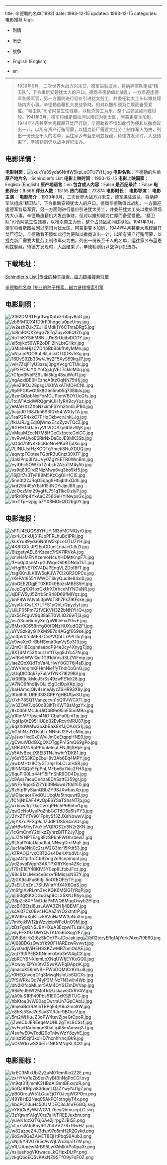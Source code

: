 
---
title: 辛德勒的名单(1993)
date: 1993-12-15
updated: 1993-12-15
categories: 电影推荐
tags:
- 剧情
- 历史
- 战争

- English (English)
- en
---


> 1939年9月，二次世界大战方兴未艾，德军进驻波兰，将纳綷军队组成“精卫队”，下令重新安顿犹太人的户口。德商辛德勒值此战乱，一方面迎逢德军各级军官，另一方面则进行低价引进犹太劳工，并委任犹太工头以撒处理场内大小事。辛德勒虽藉机大发战争财，但对以撒却颇为仁厚而备受爱戴。“精卫队”司令阿蒙生性残暴，以枪杀劳工为乐，整个占领区如同炼狱般。1941年3月，德军将维斯图拉河以南归为犹太区，阿蒙更变本加厉，1944年4月甚至大规模展开焚尸行动，辛德勒看不惯如此行为便和以撒商议出一计，以所有资产行贿阿蒙，以捷克新厂需要大批劳工制作军火为由，列出一份长至千人的名单，运往家乡布蓝恩利兹躲藏，待德方发现时，大战结束了，辛德勒则仍以战争罪犯法办。

## **电影详情**：

**电影封面**：<img src="https://image.tmdb.org/t/p/w200/kukYu89yda6NrifW5kpLoOTU7YH.jpg" alt="/kukYu89yda6NrifW5kpLoOTU7YH.jpg" title="/kukYu89yda6NrifW5kpLoOTU7YH.jpg">
**电影名称**：辛德勒的名单
**原产地片名**：Schindler's List
**电影上映时间**：1993-12-15
**电影上映国家**：English (English)
**原产地语言**：en
**包含成人内容**：False
**是否纪录片**：False
**电影评分**：8.566
**评分人数**：15155
**热门程度**：77.874
**电影时长**：
**电影导演**：
**电影主演**：
**电影简介**：1939年9月，二次世界大战方兴未艾，德军进驻波兰，将纳綷军队组成“精卫队”，下令重新安顿犹太人的户口。德商辛德勒值此战乱，一方面迎逢德军各级军官，另一方面则进行低价引进犹太劳工，并委任犹太工头以撒处理场内大小事。辛德勒虽藉机大发战争财，但对以撒却颇为仁厚而备受爱戴。“精卫队”司令阿蒙生性残暴，以枪杀劳工为乐，整个占领区如同炼狱般。1941年3月，德军将维斯图拉河以南归为犹太区，阿蒙更变本加厉，1944年4月甚至大规模展开焚尸行动，辛德勒看不惯如此行为便和以撒商议出一计，以所有资产行贿阿蒙，以捷克新厂需要大批劳工制作军火为由，列出一份长至千人的名单，运往家乡布蓝恩利兹躲藏，待德方发现时，大战结束了，辛德勒则仍以战争罪犯法办。

## **下载地址**：
[Schindler's List |专业的种子搜索、磁力链接搜索引擎](https://movie.amd794.com:2083/?search=Schindler%27s%20List&ordering=&mode=match_phrase&page_size=10&page=1)

[辛德勒的名单 |专业的种子搜索、磁力链接搜索引擎](https://movie.amd794.com:2083/?search=%E8%BE%9B%E5%BE%B7%E5%8B%92%E7%9A%84%E5%90%8D%E5%8D%95&ordering=&mode=match_phrase&page_size=10&page=1)
 

## **电影剧照**：
<img src="https://image.tmdb.org/t/p/original/3f92DMBTFqr3wgXpfxzrb0qv8nG.jpg" alt="/3f92DMBTFqr3wgXpfxzrb0qv8nG.jpg" title="/3f92DMBTFqr3wgXpfxzrb0qv8nG.jpg"><img src="https://image.tmdb.org/t/p/original/zb6fM1CX41D9rF9hdgclu0peUmy.jpg" alt="/zb6fM1CX41D9rF9hdgclu0peUmy.jpg" title="/zb6fM1CX41D9rF9hdgclu0peUmy.jpg"><img src="https://image.tmdb.org/t/p/original/w2ezhZUk7ZJH9Mdk1Y6CTmaDRg5.jpg" alt="/w2ezhZUk7ZJH9Mdk1Y6CTmaDRg5.jpg" title="/w2ezhZUk7ZJH9Mdk1Y6CTmaDRg5.jpg"><img src="https://image.tmdb.org/t/p/original/loRmRzQXZeqG78TqZuyvSlEQfZb.jpg" alt="/loRmRzQXZeqG78TqZuyvSlEQfZb.jpg" title="/loRmRzQXZeqG78TqZuyvSlEQfZb.jpg"><img src="https://image.tmdb.org/t/p/original/doTbKYSihM8NUJ1nSrUutbiDGOY.jpg" alt="/doTbKYSihM8NUJ1nSrUutbiDGOY.jpg" title="/doTbKYSihM8NUJ1nSrUutbiDGOY.jpg"><img src="https://image.tmdb.org/t/p/original/ei5xjikx59WR2oDFl2lNLbtQHkx.jpg" alt="/ei5xjikx59WR2oDFl2lNLbtQHkx.jpg" title="/ei5xjikx59WR2oDFl2lNLbtQHkx.jpg"><img src="https://image.tmdb.org/t/p/original/3MiaheHjzC7DrIpBbBbkfhKyMMn.jpg" alt="/3MiaheHjzC7DrIpBbBbkfhKyMMn.jpg" title="/3MiaheHjzC7DrIpBbBbkfhKyMMn.jpg"><img src="https://image.tmdb.org/t/p/original/uNsripPOO8uL6iLdskCTQDKvhSg.jpg" alt="/uNsripPOO8uL6iLdskCTQDKvhSg.jpg" title="/uNsripPOO8uL6iLdskCTQDKvhSg.jpg"><img src="https://image.tmdb.org/t/p/original/16DvS9Zb33wVJhy2F5XyS59kqJP.jpg" alt="/16DvS9Zb33wVJhy2F5XyS59kqJP.jpg" title="/16DvS9Zb33wVJhy2F5XyS59kqJP.jpg"><img src="https://image.tmdb.org/t/p/original/wH7ZxjF1yU3azuj3pgXVcgrCTUk.jpg" alt="/wH7ZxjF1yU3azuj3pgXVcgrCTUk.jpg" title="/wH7ZxjF1yU3azuj3pgXVcgrCTUk.jpg"><img src="https://image.tmdb.org/t/p/original/yP2FC9JYXlYnCgJgVEL7ckklM0q.jpg" alt="/yP2FC9JYXlYnCgJgVEL7ckklM0q.jpg" title="/yP2FC9JYXlYnCgJgVEL7ckklM0q.jpg"><img src="https://image.tmdb.org/t/p/original/rCfpnBNbPZ9UIkl3ktg48suWuf1.jpg" alt="/rCfpnBNbPZ9UIkl3ktg48suWuf1.jpg" title="/rCfpnBNbPZ9UIkl3ktg48suWuf1.jpg"><img src="https://image.tmdb.org/t/p/original/ngAqxiBE6HEzhcA8tzOqNN75tHj.jpg" alt="/ngAqxiBE6HEzhcA8tzOqNN75tHj.jpg" title="/ngAqxiBE6HEzhcA8tzOqNN75tHj.jpg"><img src="https://image.tmdb.org/t/p/original/ykeZIKOJ28psgUiXhWxATMOHCNL.jpg" alt="/ykeZIKOJ28psgUiXhWxATMOHCNL.jpg" title="/ykeZIKOJ28psgUiXhWxATMOHCNL.jpg"><img src="https://image.tmdb.org/t/p/original/9p9PGKwGt5k8GIm5m05q738IbIs.jpg" alt="/9p9PGKwGt5k8GIm5m05q738IbIs.jpg" title="/9p9PGKwGt5k8GIm5m05q738IbIs.jpg"><img src="https://image.tmdb.org/t/p/original/8zmQOpbNxlFxMCUPbmVBOYUcGfs.jpg" alt="/8zmQOpbNxlFxMCUPbmVBOYUcGfs.jpg" title="/8zmQOpbNxlFxMCUPbmVBOYUcGfs.jpg"><img src="https://image.tmdb.org/t/p/original/1tqW1AcidWRQgmKJH1yRX9cyYuz.jpg" alt="/1tqW1AcidWRQgmKJH1yRX9cyYuz.jpg" title="/1tqW1AcidWRQgmKJH1yRX9cyYuz.jpg"><img src="https://image.tmdb.org/t/p/original/eMAHXzZXoNzximFSYm2hn0LiPB0.jpg" alt="/eMAHXzZXoNzximFSYm2hn0LiPB0.jpg" title="/eMAHXzZXoNzximFSYm2hn0LiPB0.jpg"><img src="https://image.tmdb.org/t/p/original/5ajud0T68J1m6S3IQx54iWXtyTA.jpg" alt="/5ajud0T68J1m6S3IQx54iWXtyTA.jpg" title="/5ajud0T68J1m6S3IQx54iWXtyTA.jpg"><img src="https://image.tmdb.org/t/p/original/1saP2R4xkC7PHqOkbvcjrJhkLJg.jpg" alt="/1saP2R4xkC7PHqOkbvcjrJhkLJg.jpg" title="/1saP2R4xkC7PHqOkbvcjrJhkLJg.jpg"><img src="https://image.tmdb.org/t/p/original/fkUJRJgjEqlGjWmxE4qZyzvTQcZ.jpg" alt="/fkUJRJgjEqlGjWmxE4qZyzvTQcZ.jpg" title="/fkUJRJgjEqlGjWmxE4qZyzvTQcZ.jpg"><img src="https://image.tmdb.org/t/p/original/8GFlH15UJ5xyVLVCCSzp6bVvWjK.jpg" alt="/8GFlH15UJ5xyVLVCCSzp6bVvWjK.jpg" title="/8GFlH15UJ5xyVLVCCSzp6bVvWjK.jpg"><img src="https://image.tmdb.org/t/p/original/vMauMZceN7M5HGeCkfpcteGnlCC.jpg" alt="/vMauMZceN7M5HGeCkfpcteGnlCC.jpg" title="/vMauMZceN7M5HGeCkfpcteGnlCC.jpg"><img src="https://image.tmdb.org/t/p/original/hvRwAUyoE6RIrNxDeEcJE8MK3Sb.jpg" alt="/hvRwAUyoE6RIrNxDeEcJE8MK3Sb.jpg" title="/hvRwAUyoE6RIrNxDeEcJE8MK3Sb.jpg"><img src="https://image.tmdb.org/t/p/original/sO4d7htNKk9cKloNrvPKaBTplXo.jpg" alt="/sO4d7htNKk9cKloNrvPKaBTplXo.jpg" title="/sO4d7htNKk9cKloNrvPKaBTplXo.jpg"><img src="https://image.tmdb.org/t/p/original/7LINUJsfHzKCQTqYmeti8NuXDUQ.jpg" alt="/7LINUJsfHzKCQTqYmeti8NuXDUQ.jpg" title="/7LINUJsfHzKCQTqYmeti8NuXDUQ.jpg"><img src="https://image.tmdb.org/t/p/original/eqwtpFObteeFGprR3uCnzt30XFF.jpg" alt="/eqwtpFObteeFGprR3uCnzt30XFF.jpg" title="/eqwtpFObteeFGprR3uCnzt30XFF.jpg"><img src="https://image.tmdb.org/t/p/original/3akIPnq3IYaUVy0ZgYEETR0WmBm.jpg" alt="/3akIPnq3IYaUVy0ZgYEETR0WmBm.jpg" title="/3akIPnq3IYaUVy0ZgYEETR0WmBm.jpg"><img src="https://image.tmdb.org/t/p/original/eyIDhc5OW7pTZnLsb2AzoTM4yAb.jpg" alt="/eyIDhc5OW7pTZnLsb2AzoTM4yAb.jpg" title="/eyIDhc5OW7pTZnLsb2AzoTM4yAb.jpg"><img src="https://image.tmdb.org/t/p/original/vs9q63Ojrd3NjzMwe6vq3bo5kf5.jpg" alt="/vs9q63Ojrd3NjzMwe6vq3bo5kf5.jpg" title="/vs9q63Ojrd3NjzMwe6vq3bo5kf5.jpg"><img src="https://image.tmdb.org/t/p/original/16jDlt7s3TyF88M5KzCgQiHfC1E.jpg" alt="/16jDlt7s3TyF88M5KzCgQiHfC1E.jpg" title="/16jDlt7s3TyF88M5KzCgQiHfC1E.jpg"><img src="https://image.tmdb.org/t/p/original/5nn0t22JRqO5qpg9Ht5jbthxQdh.jpg" alt="/5nn0t22JRqO5qpg9Ht5jbthxQdh.jpg" title="/5nn0t22JRqO5qpg9Ht5jbthxQdh.jpg"><img src="https://image.tmdb.org/t/p/original/krd29d4EsYEah15ltNDYiJjeJ8R.jpg" alt="/krd29d4EsYEah15ltNDYiJjeJ8R.jpg" title="/krd29d4EsYEah15ltNDYiJjeJ8R.jpg"><img src="https://image.tmdb.org/t/p/original/zoOczMm29ygHL751qTIkc0lzlyP.jpg" alt="/zoOczMm29ygHL751qTIkc0lzlyP.jpg" title="/zoOczMm29ygHL751qTIkc0lzlyP.jpg"><img src="https://image.tmdb.org/t/p/original/dfRr0Pp4YkAaCZ56GeHYINwpsGx.jpg" alt="/dfRr0Pp4YkAaCZ56GeHYINwpsGx.jpg" title="/dfRr0Pp4YkAaCZ56GeHYINwpsGx.jpg"><img src="https://image.tmdb.org/t/p/original/lnxTTpHzpjgla7YX8MGkQG2bg0Y.jpg" alt="/lnxTTpHzpjgla7YX8MGkQG2bg0Y.jpg" title="/lnxTTpHzpjgla7YX8MGkQG2bg0Y.jpg">

## **电影海报**：
<img src="https://image.tmdb.org/t/p/original/sF1U4EUQS8YHUYjNl3pMGNIQyr0.jpg" alt="/sF1U4EUQS8YHUYjNl3pMGNIQyr0.jpg" title="/sF1U4EUQS8YHUYjNl3pMGNIQyr0.jpg"><img src="https://image.tmdb.org/t/p/original/xx4JCtIkUj31PJbPFRLhuBc1PRl.jpg" alt="/xx4JCtIkUj31PJbPFRLhuBc1PRl.jpg" title="/xx4JCtIkUj31PJbPFRLhuBc1PRl.jpg"><img src="https://image.tmdb.org/t/p/original/kukYu89yda6NrifW5kpLoOTU7YH.jpg" alt="/kukYu89yda6NrifW5kpLoOTU7YH.jpg" title="/kukYu89yda6NrifW5kpLoOTU7YH.jpg"><img src="https://image.tmdb.org/t/p/original/4K8fGGcJP2EoGDucILnaJcOJhZl.jpg" alt="/4K8fGGcJP2EoGDucILnaJcOJhZl.jpg" title="/4K8fGGcJP2EoGDucILnaJcOJhZl.jpg"><img src="https://image.tmdb.org/t/p/original/6lzgetyAEL6rKzeac7r9X7lRVkA.jpg" alt="/6lzgetyAEL6rKzeac7r9X7lRVkA.jpg" title="/6lzgetyAEL6rKzeac7r9X7lRVkA.jpg"><img src="https://image.tmdb.org/t/p/original/xnvHaMFNXzemoH4uXHDMtKnpF7l.jpg" alt="/xnvHaMFNXzemoH4uXHDMtKnpF7l.jpg" title="/xnvHaMFNXzemoH4uXHDMtKnpF7l.jpg"><img src="https://image.tmdb.org/t/p/original/3Ho0pXsnMxpGJWqdOi0KDNdaTkT.jpg" alt="/3Ho0pXsnMxpGJWqdOi0KDNdaTkT.jpg" title="/3Ho0pXsnMxpGJWqdOi0KDNdaTkT.jpg"><img src="https://image.tmdb.org/t/p/original/vHgf8NE7tXV4DJPEnqVLZDof8fT.jpg" alt="/vHgf8NE7tXV4DJPEnqVLZDof8fT.jpg" title="/vHgf8NE7tXV4DJPEnqVLZDof8fT.jpg"><img src="https://image.tmdb.org/t/p/original/tagKKnJLK8W5qKJW7Cl2GR2OPCs.jpg" alt="/tagKKnJLK8W5qKJW7Cl2GR2OPCs.jpg" title="/tagKKnJLK8W5qKJW7Cl2GR2OPCs.jpg"><img src="https://image.tmdb.org/t/p/original/rKePA1655YWWOTSkyQuu8e84xi0.jpg" alt="/rKePA1655YWWOTSkyQuu8e84xi0.jpg" title="/rKePA1655YWWOTSkyQuu8e84xi0.jpg"><img src="https://image.tmdb.org/t/p/original/doGEE2DgjET0XK0k9BozsMBES5H.jpg" alt="/doGEE2DgjET0XK0k9BozsMBES5H.jpg" title="/doGEE2DgjET0XK0k9BozsMBES5H.jpg"><img src="https://image.tmdb.org/t/p/original/eJpDgXXHoxGxUrXOrhceMYNDaNR.jpg" alt="/eJpDgXXHoxGxUrXOrhceMYNDaNR.jpg" title="/eJpDgXXHoxGxUrXOrhceMYNDaNR.jpg"><img src="https://image.tmdb.org/t/p/original/sjBFW5yJ5Zrfb5nR48D69fMIYqz.jpg" alt="/sjBFW5yJ5Zrfb5nR48D69fMIYqz.jpg" title="/sjBFW5yJ5Zrfb5nR48D69fMIYqz.jpg"><img src="https://image.tmdb.org/t/p/original/bnF8WWJvoL3pWdT8h7FkZlKFcke.jpg" alt="/bnF8WWJvoL3pWdT8h7FkZlKFcke.jpg" title="/bnF8WWJvoL3pWdT8h7FkZlKFcke.jpg"><img src="https://image.tmdb.org/t/p/original/oyyUcGwLX7LTFS1pQbLrQpyzIyt.jpg" alt="/oyyUcGwLX7LTFS1pQbLrQpyzIyt.jpg" title="/oyyUcGwLX7LTFS1pQbLrQpyzIyt.jpg"><img src="https://image.tmdb.org/t/p/original/lJiLP05Pm72fVEKVH3Z2bNNYHQv.jpg" alt="/lJiLP05Pm72fVEKVH3Z2bNNYHQv.jpg" title="/lJiLP05Pm72fVEKVH3Z2bNNYHQv.jpg"><img src="https://image.tmdb.org/t/p/original/dx5cFcguV9q38aET0VLIQ26wTj3.jpg" alt="/dx5cFcguV9q38aET0VLIQ26wTj3.jpg" title="/dx5cFcguV9q38aET0VLIQ26wTj3.jpg"><img src="https://image.tmdb.org/t/p/original/vsZi3ob6iuVyXeZpWIhhFxdYhvF.jpg" alt="/vsZi3ob6iuVyXeZpWIhhFxdYhvF.jpg" title="/vsZi3ob6iuVyXeZpWIhhFxdYhvF.jpg"><img src="https://image.tmdb.org/t/p/original/6Mxr0C658nYgO0fQNzHUXudQ2FI.jpg" alt="/6Mxr0C658nYgO0fQNzHUXudQ2FI.jpg" title="/6Mxr0C658nYgO0fQNzHUXudQ2FI.jpg"><img src="https://image.tmdb.org/t/p/original/uYVSzk9yG1XkM9B7d4AGgf669se.jpg" alt="/uYVSzk9yG1XkM9B7d4AGgf669se.jpg" title="/uYVSzk9yG1XkM9B7d4AGgf669se.jpg"><img src="https://image.tmdb.org/t/p/original/m0pV0fmMERzCvPVQbLLrPPLl5q1.jpg" alt="/m0pV0fmMERzCvPVQbLLrPPLl5q1.jpg" title="/m0pV0fmMERzCvPVQbLLrPPLl5q1.jpg"><img src="https://image.tmdb.org/t/p/original/x9waXcOlrBbHSxnjr3qnVySo310.jpg" alt="/x9waXcOlrBbHSxnjr3qnVySo310.jpg" title="/x9waXcOlrBbHSxnjr3qnVySo310.jpg"><img src="https://image.tmdb.org/t/p/original/2mOH8EqumIaepdP94e0cy4Xnyg7.jpg" alt="/2mOH8EqumIaepdP94e0cy4Xnyg7.jpg" title="/2mOH8EqumIaepdP94e0cy4Xnyg7.jpg"><img src="https://image.tmdb.org/t/p/original/9XT4MY53XburznftTsyg9JYc47N.jpg" alt="/9XT4MY53XburznftTsyg9JYc47N.jpg" title="/9XT4MY53XburznftTsyg9JYc47N.jpg"><img src="https://image.tmdb.org/t/p/original/wfBvEWWlQcI1G91ddVsd3LZWFmp.jpg" alt="/wfBvEWWlQcI1G91ddVsd3LZWFmp.jpg" title="/wfBvEWWlQcI1G91ddVsd3LZWFmp.jpg"><img src="https://image.tmdb.org/t/p/original/laeZQoXQdTpVa4LHwY8GDT6j4aB.jpg" alt="/laeZQoXQdTpVa4LHwY8GDT6j4aB.jpg" title="/laeZQoXQdTpVa4LHwY8GDT6j4aB.jpg"><img src="https://image.tmdb.org/t/p/original/dWVnnqInKFHmNie1fyThdlDbGnG.jpg" alt="/dWVnnqInKFHmNie1fyThdlDbGnG.jpg" title="/dWVnnqInKFHmNie1fyThdlDbGnG.jpg"><img src="https://image.tmdb.org/t/p/original/zUqDlC0qk7y7uLV1YNK7l629Bil.jpg" alt="/zUqDlC0qk7y7uLV1YNK7l629Bil.jpg" title="/zUqDlC0qk7y7uLV1YNK7l629Bil.jpg"><img src="https://image.tmdb.org/t/p/original/kt0BRjuIkMoJ5rSs49zwFE1dr28.jpg" alt="/kt0BRjuIkMoJ5rSs49zwFE1dr28.jpg" title="/kt0BRjuIkMoJ5rSs49zwFE1dr28.jpg"><img src="https://image.tmdb.org/t/p/original/A7NO6fthx1jvOIJit5gDcIDpXKp.jpg" alt="/A7NO6fthx1jvOIJit5gDcIDpXKp.jpg" title="/A7NO6fthx1jvOIJit5gDcIDpXKp.jpg"><img src="https://image.tmdb.org/t/p/original/baHAmqiQIv4smeAlyzZSHR93X8y.jpg" alt="/baHAmqiQIv4smeAlyzZSHR93X8y.jpg" title="/baHAmqiQIv4smeAlyzZSHR93X8y.jpg"><img src="https://image.tmdb.org/t/p/original/lKb6h6LURE33I3GRFYgHBUfjwSU.jpg" alt="/lKb6h6LURE33I3GRFYgHBUfjwSU.jpg" title="/lKb6h6LURE33I3GRFYgHBUfjwSU.jpg"><img src="https://image.tmdb.org/t/p/original/t7xhP8SQTVanzecvn1oQRVWCXTI.jpg" alt="/t7xhP8SQTVanzecvn1oQRVWCXTI.jpg" title="/t7xhP8SQTVanzecvn1oQRVWCXTI.jpg"><img src="https://image.tmdb.org/t/p/original/w3ZOW7Jq60o83lhTrKWT8sMgzYx.jpg" alt="/w3ZOW7Jq60o83lhTrKWT8sMgzYx.jpg" title="/w3ZOW7Jq60o83lhTrKWT8sMgzYx.jpg"><img src="https://image.tmdb.org/t/p/original/9x00bhMCJuUiQ4B9e95nE5bnMBo.jpg" alt="/9x00bhMCJuUiQ4B9e95nE5bnMBo.jpg" title="/9x00bhMCJuUiQ4B9e95nE5bnMBo.jpg"><img src="https://image.tmdb.org/t/p/original/y1RmMF7psci4NOfCbaFa0LniTjq.jpg" alt="/y1RmMF7psci4NOfCbaFa0LniTjq.jpg" title="/y1RmMF7psci4NOfCbaFa0LniTjq.jpg"><img src="https://image.tmdb.org/t/p/original/lcgHpOtE95HU8bB2EvRcvrMRU87.jpg" alt="/lcgHpOtE95HU8bB2EvRcvrMRU87.jpg" title="/lcgHpOtE95HU8bB2EvRcvrMRU87.jpg"><img src="https://image.tmdb.org/t/p/original/6qzXdWMw3pXbBaX8KfJjOAsVS1j.jpg" alt="/6qzXdWMw3pXbBaX8KfJjOAsVS1j.jpg" title="/6qzXdWMw3pXbBaX8KfJjOAsVS1j.jpg"><img src="https://image.tmdb.org/t/p/original/bGhhNzJYDsuLruNN5bJ2PvLcMiq.jpg" alt="/bGhhNzJYDsuLruNN5bJ2PvLcMiq.jpg" title="/bGhhNzJYDsuLruNN5bJ2PvLcMiq.jpg"><img src="https://image.tmdb.org/t/p/original/yJsvxHxd0x0WviJmCeEtqppHNE0.jpg" alt="/yJsvxHxd0x0WviJmCeEtqppHNE0.jpg" title="/yJsvxHxd0x0WviJmCeEtqppHNE0.jpg"><img src="https://image.tmdb.org/t/p/original/gCwuWDdGXgQXOTggPh1SmQ69gPo.jpg" alt="/gCwuWDdGXgQXOTggPh1SmQ69gPo.jpg" title="/gCwuWDdGXgQXOTggPh1SmQ69gPo.jpg"><img src="https://image.tmdb.org/t/p/original/kRBJ97NRpPPbnk6euLFNJ9jSHpF.jpg" alt="/kRBJ97NRpPPbnk6euLFNJ9jSHpF.jpg" title="/kRBJ97NRpPPbnk6euLFNJ9jSHpF.jpg"><img src="https://image.tmdb.org/t/p/original/s5AfvBeajtX8Ei3TNJhwhrYDK81.jpg" alt="/s5AfvBeajtX8Ei3TNJhwhrYDK81.jpg" title="/s5AfvBeajtX8Ei3TNJhwhrYDK81.jpg"><img src="https://image.tmdb.org/t/p/original/y6sY5S3KCpEbuil8v3Ab6Eq4MPY.jpg" alt="/y6sY5S3KCpEbuil8v3Ab6Eq4MPY.jpg" title="/y6sY5S3KCpEbuil8v3Ab6Eq4MPY.jpg"><img src="https://image.tmdb.org/t/p/original/nwbMHtz8CtyGTzhjs1bLCLaiHSB.jpg" alt="/nwbMHtz8CtyGTzhjs1bLCLaiHSB.jpg" title="/nwbMHtz8CtyGTzhjs1bLCLaiHSB.jpg"><img src="https://image.tmdb.org/t/p/original/8iNMQQoYFpPnLMFbe6x7ldc2FH3.jpg" alt="/8iNMQQoYFpPnLMFbe6x7ldc2FH3.jpg" title="/8iNMQQoYFpPnLMFbe6x7ldc2FH3.jpg"><img src="https://image.tmdb.org/t/p/original/6quPI00Lb44ff15IFnShR9OC4Dy.jpg" alt="/6quPI00Lb44ff15IFnShR9OC4Dy.jpg" title="/6quPI00Lb44ff15IFnShR9OC4Dy.jpg"><img src="https://image.tmdb.org/t/p/original/c8Ass7acuOe4za6DhSattE359gr.jpg" alt="/c8Ass7acuOe4za6DhSattE359gr.jpg" title="/c8Ass7acuOe4za6DhSattE359gr.jpg"><img src="https://image.tmdb.org/t/p/original/hNFxRqok5ZI7Yb39Mxwd7t0dYiD.jpg" alt="/hNFxRqok5ZI7Yb39Mxwd7t0dYiD.jpg" title="/hNFxRqok5ZI7Yb39Mxwd7t0dYiD.jpg"><img src="https://image.tmdb.org/t/p/original/9z5tp1FySjanQBbZY9SJXwbasXp.jpg" alt="/9z5tp1FySjanQBbZY9SJXwbasXp.jpg" title="/9z5tp1FySjanQBbZY9SJXwbasXp.jpg"><img src="https://image.tmdb.org/t/p/original/uIGjacaorKVdOUUcqUa5tnquwtB.jpg" alt="/uIGjacaorKVdOUUcqUa5tnquwtB.jpg" title="/uIGjacaorKVdOUUcqUa5tnquwtB.jpg"><img src="https://image.tmdb.org/t/p/original/fCNjNtEAF4AvOpE6YSaTShsNT7p.jpg" alt="/fCNjNtEAF4AvOpE6YSaTShsNT7p.jpg" title="/fCNjNtEAF4AvOpE6YSaTShsNT7p.jpg"><img src="https://image.tmdb.org/t/p/original/uxbnwIfgT0xjCw7qPHc5P6Bbhn1.jpg" alt="/uxbnwIfgT0xjCw7qPHc5P6Bbhn1.jpg" title="/uxbnwIfgT0xjCw7qPHc5P6Bbhn1.jpg"><img src="https://image.tmdb.org/t/p/original/qw2cNoUyuPqZhbGCTdD6a6lsPY3.jpg" alt="/qw2cNoUyuPqZhbGCTdD6a6lsPY3.jpg" title="/qw2cNoUyuPqZhbGCTdD6a6lsPY3.jpg"><img src="https://image.tmdb.org/t/p/original/2YxZTYTv901FphySf3ZJXsNbwwV.jpg" alt="/2YxZTYTv901FphySf3ZJXsNbwwV.jpg" title="/2YxZTYTv901FphySf3ZJXsNbwwV.jpg"><img src="https://image.tmdb.org/t/p/original/hjYXZcPE3g9cJZJdFtDS5S4xVOr.jpg" alt="/hjYXZcPE3g9cJZJdFtDS5S4xVOr.jpg" title="/hjYXZcPE3g9cJZJdFtDS5S4xVOr.jpg"><img src="https://image.tmdb.org/t/p/original/aHBwMcyfVuYjeVQROS2o3N2r2KN.jpg" alt="/aHBwMcyfVuYjeVQROS2o3N2r2KN.jpg" title="/aHBwMcyfVuYjeVQROS2o3N2r2KN.jpg"><img src="https://image.tmdb.org/t/p/original/1cGmCnnY2bllkzZyhrzBlTF2Jy7.jpg" alt="/1cGmCnnY2bllkzZyhrzBlTF2Jy7.jpg" title="/1cGmCnnY2bllkzZyhrzBlTF2Jy7.jpg"><img src="https://image.tmdb.org/t/p/original/oJZfENPTEag8EzSP6nFWGhr4ewZ.jpg" alt="/oJZfENPTEag8EzSP6nFWGhr4ewZ.jpg" title="/oJZfENPTEag8EzSP6nFWGhr4ewZ.jpg"><img src="https://image.tmdb.org/t/p/original/9L5pRY4cUaoa1IoLNNwgCrcIMqF.jpg" alt="/9L5pRY4cUaoa1IoLNNwgCrcIMqF.jpg" title="/9L5pRY4cUaoa1IoLNNwgCrcIMqF.jpg"><img src="https://image.tmdb.org/t/p/original/jucMa8Nn0c2rzW2G3mr15KtIt53.jpg" alt="/jucMa8Nn0c2rzW2G3mr15KtIt53.jpg" title="/jucMa8Nn0c2rzW2G3mr15KtIt53.jpg"><img src="https://image.tmdb.org/t/p/original/kZRAOj3rvxCBT2Gs4DeKXtqdVLr.jpg" alt="/kZRAOj3rvxCBT2Gs4DeKXtqdVLr.jpg" title="/kZRAOj3rvxCBT2Gs4DeKXtqdVLr.jpg"><img src="https://image.tmdb.org/t/p/original/igaAG1pI1rdCb62mg2eRcnpmqnI.jpg" alt="/igaAG1pI1rdCb62mg2eRcnpmqnI.jpg" title="/igaAG1pI1rdCb62mg2eRcnpmqnI.jpg"><img src="https://image.tmdb.org/t/p/original/ydZovpIVgph3AKTPXRIYKon4ZKc.jpg" alt="/ydZovpIVgph3AKTPXRIYKon4ZKc.jpg" title="/ydZovpIVgph3AKTPXRIYKon4ZKc.jpg"><img src="https://image.tmdb.org/t/p/original/f79sE1EY4BKlV3Y0ep8LfbbJFcz.jpg" alt="/f79sE1EY4BKlV3Y0ep8LfbbJFcz.jpg" title="/f79sE1EY4BKlV3Y0ep8LfbbJFcz.jpg"><img src="https://image.tmdb.org/t/p/original/68c61zLMvb4e6cxvfBMiqssNSZY.jpg" alt="/68c61zLMvb4e6cxvfBMiqssNSZY.jpg" title="/68c61zLMvb4e6cxvfBMiqssNSZY.jpg"><img src="https://image.tmdb.org/t/p/original/2jGK9aJFu66ifjiI5oOfBOFErTE.jpg" alt="/2jGK9aJFu66ifjiI5oOfBOFErTE.jpg" title="/2jGK9aJFu66ifjiI5oOfBOFErTE.jpg"><img src="https://image.tmdb.org/t/p/original/3sEiL0nZnL7StJWhrYlfX4X6OqS.jpg" alt="/3sEiL0nZnL7StJWhrYlfX4X6OqS.jpg" title="/3sEiL0nZnL7StJWhrYlfX4X6OqS.jpg"><img src="https://image.tmdb.org/t/p/original/m6fgIXvRLrm3VcKGK6M6IG1YRqP.jpg" alt="/m6fgIXvRLrm3VcKGK6M6IG1YRqP.jpg" title="/m6fgIXvRLrm3VcKGK6M6IG1YRqP.jpg"><img src="https://image.tmdb.org/t/p/original/qL90glSK2DGuGsp9CL35XNzRhyo.jpg" alt="/qL90glSK2DGuGsp9CL35XNzRhyo.jpg" title="/qL90glSK2DGuGsp9CL35XNzRhyo.jpg"><img src="https://image.tmdb.org/t/p/original/38pZc8XYNxDdaPMWQ8MqgOwyb2H.jpg" alt="/38pZc8XYNxDdaPMWQ8MqgOwyb2H.jpg" title="/38pZc8XYNxDdaPMWQ8MqgOwyb2H.jpg"><img src="https://image.tmdb.org/t/p/original/zoBI1BEtzl8usLAWA3ZN1j4BEMF.jpg" alt="/zoBI1BEtzl8usLAWA3ZN1j4BEMF.jpg" title="/zoBI1BEtzl8usLAWA3ZN1j4BEMF.jpg"><img src="https://image.tmdb.org/t/p/original/scAi07Cs0Bv4HOAaZhYO2xtntrP.jpg" alt="/scAi07Cs0Bv4HOAaZhYO2xtntrP.jpg" title="/scAi07Cs0Bv4HOAaZhYO2xtntrP.jpg"><img src="https://image.tmdb.org/t/p/original/6WdIFuXpBTiv5AVuHaMW3pNoXiv.jpg" alt="/6WdIFuXpBTiv5AVuHaMW3pNoXiv.jpg" title="/6WdIFuXpBTiv5AVuHaMW3pNoXiv.jpg"><img src="https://image.tmdb.org/t/p/original/7mYojklW12jrWzvjxipWFeUnO9M.jpg" alt="/7mYojklW12jrWzvjxipWFeUnO9M.jpg" title="/7mYojklW12jrWzvjxipWFeUnO9M.jpg"><img src="https://image.tmdb.org/t/p/original/zDzFgsQN5JBXHXuA3EcpwlTLsaH.jpg" alt="/zDzFgsQN5JBXHXuA3EcpwlTLsaH.jpg" title="/zDzFgsQN5JBXHXuA3EcpwlTLsaH.jpg"><img src="https://image.tmdb.org/t/p/original/wlyEF3f9ZDMYQvTAfA56bSqg2E7.jpg" alt="/wlyEF3f9ZDMYQvTAfA56bSqg2E7.jpg" title="/wlyEF3f9ZDMYQvTAfA56bSqg2E7.jpg"><img src="https://image.tmdb.org/t/p/original/jD5tBdjlrb2t8zSkOc7PkJDoJak.jpg" alt="/jD5tBdjlrb2t8zSkOc7PkJDoJak.jpg" title="/jD5tBdjlrb2t8zSkOc7PkJDoJak.jpg"><img src="https://image.tmdb.org/t/p/original/bR2tqryERgfAjYqrk7Axq7I9E60.jpg" alt="/bR2tqryERgfAjYqrk7Axq7I9E60.jpg" title="/bR2tqryERgfAjYqrk7Axq7I9E60.jpg"><img src="https://image.tmdb.org/t/p/original/Aj68BDGsQwbYk9OFHAREzwRvwvt.jpg" alt="/Aj68BDGsQwbYk9OFHAREzwRvwvt.jpg" title="/Aj68BDGsQwbYk9OFHAREzwRvwvt.jpg"><img src="https://image.tmdb.org/t/p/original/5yx0adjViHEHSSKZwMB7bniOdAE.jpg" alt="/5yx0adjViHEHSSKZwMB7bniOdAE.jpg" title="/5yx0adjViHEHSSKZwMB7bniOdAE.jpg"><img src="https://image.tmdb.org/t/p/original/zqt79tRPEBXftNnmkAVb3eW4gCX.jpg" alt="/zqt79tRPEBXftNnmkAVb3eW4gCX.jpg" title="/zqt79tRPEBXftNnmkAVb3eW4gCX.jpg"><img src="https://image.tmdb.org/t/p/original/zbRCY9NXiemLbXNqUWfjEYKxGQ0.jpg" alt="/zbRCY9NXiemLbXNqUWfjEYKxGQ0.jpg" title="/zbRCY9NXiemLbXNqUWfjEYKxGQ0.jpg"><img src="https://image.tmdb.org/t/p/original/AcwoyiEPYn3fvZSwrAWPqBApziK.jpg" alt="/AcwoyiEPYn3fvZSwrAWPqBApziK.jpg" title="/AcwoyiEPYn3fvZSwrAWPqBApziK.jpg"><img src="https://image.tmdb.org/t/p/original/qnacxX56mNBHFWbDQMtCrKrILu8.jpg" alt="/qnacxX56mNBHFWbDQMtCrKrILu8.jpg" title="/qnacxX56mNBHFWbDQMtCrKrILu8.jpg"><img src="https://image.tmdb.org/t/p/original/r0HEGnvoqO1q3MwqNsInUb6QCXs.jpg" alt="/r0HEGnvoqO1q3MwqNsInUb6QCXs.jpg" title="/r0HEGnvoqO1q3MwqNsInUb6QCXs.jpg"><img src="https://image.tmdb.org/t/p/original/7fSWRkJQq74yP3MjNz7N3wlh4Wb.jpg" alt="/7fSWRkJQq74yP3MjNz7N3wlh4Wb.jpg" title="/7fSWRkJQq74yP3MjNz7N3wlh4Wb.jpg"><img src="https://image.tmdb.org/t/p/original/dN2KIfqbMLmr5AM4OYS1ZmDVVap.jpg" alt="/dN2KIfqbMLmr5AM4OYS1ZmDVVap.jpg" title="/dN2KIfqbMLmr5AM4OYS1ZmDVVap.jpg"><img src="https://image.tmdb.org/t/p/original/9SiPeJ9Wf2MoUdzUskaw5OrRV4V.jpg" alt="/9SiPeJ9Wf2MoUdzUskaw5OrRV4V.jpg" title="/9SiPeJ9Wf2MoUdzUskaw5OrRV4V.jpg"><img src="https://image.tmdb.org/t/p/original/aA9luS1RF49Pbs51E0GxKSj5TUG.jpg" alt="/aA9luS1RF49Pbs51E0GxKSj5TUG.jpg" title="/aA9luS1RF49Pbs51E0GxKSj5TUG.jpg"><img src="https://image.tmdb.org/t/p/original/hbKtoe3vW90aqEwrmUh7GpCAblJ.jpg" alt="/hbKtoe3vW90aqEwrmUh7GpCAblJ.jpg" title="/hbKtoe3vW90aqEwrmUh7GpCAblJ.jpg"><img src="https://image.tmdb.org/t/p/original/9meaBdrRAtinTBPqE4jA9u2mo9W.jpg" alt="/9meaBdrRAtinTBPqE4jA9u2mo9W.jpg" title="/9meaBdrRAtinTBPqE4jA9u2mo9W.jpg"><img src="https://image.tmdb.org/t/p/original/c8hKj5SxJ7oSayS11RJur9BOurV.jpg" alt="/c8hKj5SxJ7oSayS11RJur9BOurV.jpg" title="/c8hKj5SxJ7oSayS11RJur9BOurV.jpg"><img src="https://image.tmdb.org/t/p/original/5m2WHIuJZ3oPW4tevZjpeGtCpoR.jpg" alt="/5m2WHIuJZ3oPW4tevZjpeGtCpoR.jpg" title="/5m2WHIuJZ3oPW4tevZjpeGtCpoR.jpg"><img src="https://image.tmdb.org/t/p/original/jZweCbJEREeqeMUHL2gTVL8CSLf.jpg" alt="/jZweCbJEREeqeMUHL2gTVL8CSLf.jpg" title="/jZweCbJEREeqeMUHL2gTVL8CSLf.jpg"><img src="https://image.tmdb.org/t/p/original/hvFqcRAdnmqe30aLq4I3mAmwq2J.jpg" alt="/hvFqcRAdnmqe30aLq4I3mAmwq2J.jpg" title="/hvFqcRAdnmqe30aLq4I3mAmwq2J.jpg"><img src="https://image.tmdb.org/t/p/original/4sufwE0wTcdi29oTnIwWzY8zyhE.jpg" alt="/4sufwE0wTcdi29oTnIwWzY8zyhE.jpg" title="/4sufwE0wTcdi29oTnIwWzY8zyhE.jpg"><img src="https://image.tmdb.org/t/p/original/oIIsz95zjf3koHD7hxnhNhcjGk9.jpg" alt="/oIIsz95zjf3koHD7hxnhNhcjGk9.jpg" title="/oIIsz95zjf3koHD7hxnhNhcjGk9.jpg"><img src="https://image.tmdb.org/t/p/original/uOkW1rrwS24eTisNK5MNgKLlCX1.jpg" alt="/uOkW1rrwS24eTisNK5MNgKLlCX1.jpg" title="/uOkW1rrwS24eTisNK5MNgKLlCX1.jpg">

## **电影图标**：
<img src="https://image.tmdb.org/t/p/original/krEC3MIxUbiZy2uM0TemRio2Z2E.png" alt="/krEC3MIxUbiZy2uM0TemRio2Z2E.png" title="/krEC3MIxUbiZy2uM0TemRio2Z2E.png"><img src="https://image.tmdb.org/t/p/original/zxHYVy1eZbSen7IyBfBhNgPoCGI.svg" alt="/zxHYVy1eZbSen7IyBfBhNgPoCGI.svg" title="/zxHYVy1eZbSen7IyBfBhNgPoCGI.svg"><img src="https://image.tmdb.org/t/p/original/m9qt31fjmmK3HBdAiGmtBFxvroR.png" alt="/m9qt31fjmmK3HBdAiGmtBFxvroR.png" title="/m9qt31fjmmK3HBdAiGmtBFxvroR.png"><img src="https://image.tmdb.org/t/p/original/5oGa91Rpvi83dqmLQaZYwyNJ1g7.png" alt="/5oGa91Rpvi83dqmLQaZYwyNJ1g7.png" title="/5oGa91Rpvi83dqmLQaZYwyNJ1g7.png"><img src="https://image.tmdb.org/t/p/original/pB0OrouW51LGauEjOY0JegWGPOm.png" alt="/pB0OrouW51LGauEjOY0JegWGPOm.png" title="/pB0OrouW51LGauEjOY0JegWGPOm.png"><img src="https://image.tmdb.org/t/p/original/49YIHtB2Naq05AkPQ1btngiyT4x.png" alt="/49YIHtB2Naq05AkPQ1btngiyT4x.png" title="/49YIHtB2Naq05AkPQ1btngiyT4x.png"><img src="https://image.tmdb.org/t/p/original/hbdPO13uH450UMDEC3oJmrF6GQj.svg" alt="/hbdPO13uH450UMDEC3oJmrF6GQj.svg" title="/hbdPO13uH450UMDEC3oJmrF6GQj.svg"><img src="https://image.tmdb.org/t/p/original/vYKiCkByWJWGVL7beyQhnvzepLG.svg" alt="/vYKiCkByWJWGVL7beyQhnvzepLG.svg" title="/vYKiCkByWJWGVL7beyQhnvzepLG.svg"><img src="https://image.tmdb.org/t/p/original/3zYgwmVJgV0rz7aIlVFREEJuxbm.png" alt="/3zYgwmVJgV0rz7aIlVFREEJuxbm.png" title="/3zYgwmVJgV0rz7aIlVFREEJuxbm.png"><img src="https://image.tmdb.org/t/p/original/yuwK1qzXrTGj6Ae2jlrpgZJBl5E.png" alt="/yuwK1qzXrTGj6Ae2jlrpgZJBl5E.png" title="/yuwK1qzXrTGj6Ae2jlrpgZJBl5E.png"><img src="https://image.tmdb.org/t/p/original/cLn7sWJo85yRG7hdVV27Rxf6wHZ.png" alt="/cLn7sWJo85yRG7hdVV27Rxf6wHZ.png" title="/cLn7sWJo85yRG7hdVV27Rxf6wHZ.png"><img src="https://image.tmdb.org/t/p/original/w82azpeZ4J3dsp97o5mH2R2Gykd.png" alt="/w82azpeZ4J3dsp97o5mH2R2Gykd.png" title="/w82azpeZ4J3dsp97o5mH2R2Gykd.png"><img src="https://image.tmdb.org/t/p/original/9oSwBGeZAjvET8EjHtPbqS9Aub3.png" alt="/9oSwBGeZAjvET8EjHtPbqS9Aub3.png" title="/9oSwBGeZAjvET8EjHtPbqS9Aub3.png"><img src="https://image.tmdb.org/t/p/original/xNjrkYRVG795cAvWjLWx3qaTt7W.png" alt="/xNjrkYRVG795cAvWjLWx3qaTt7W.png" title="/xNjrkYRVG795cAvWjLWx3qaTt7W.png"><img src="https://image.tmdb.org/t/p/original/n1LUAmewMrB95Lw7AMkVPo0paXr.png" alt="/n1LUAmewMrB95Lw7AMkVPo0paXr.png" title="/n1LUAmewMrB95Lw7AMkVPo0paXr.png"><img src="https://image.tmdb.org/t/p/original/nsIjuehbgVKtwacuLkQHpxDLtPr.png" alt="/nsIjuehbgVKtwacuLkQHpxDLtPr.png" title="/nsIjuehbgVKtwacuLkQHpxDLtPr.png"><img src="https://image.tmdb.org/t/p/original/zkgQboEQ5vKAxNZ9STfO9yFqF0Z.png" alt="/zkgQboEQ5vKAxNZ9STfO9yFqF0Z.png" title="/zkgQboEQ5vKAxNZ9STfO9yFqF0Z.png">
